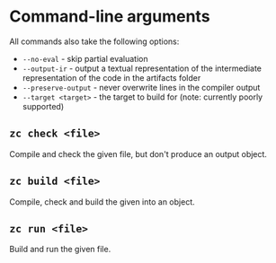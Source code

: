# Command-line arguments

All commands also take the following options:

- `--no-eval` - skip partial evaluation
- `--output-ir` - output a textual representation of the intermediate
  representation of the code in the artifacts folder
- `--preserve-output` - never overwrite lines in the compiler output
- `--target <target>` - the target to build for (note: currently poorly
  supported)

## `zc check <file>`

Compile and check the given file, but don't produce an output object.

## `zc build <file>`

Compile, check and build the given into an object.

## `zc run <file>`

Build and run the given file.
